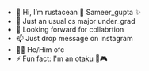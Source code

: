 - 👋 Hi, I’m rustacean 🦀 Sameer_gupta ✨
- 🌱 Just an usual cs major under_grad 
- 💞️ Looking forward for collabrtion
- 📫 Just drop message on instagram
- 💁🏻 He/Him ofc
- ⚡ Fun fact: I'm an otaku 🗾🎮

<!---
SamTheProBot/ArchMageSam is a ✨ special ✨ repository because its `README.md` (this file) appears on your GitHub profile.
You can click the Preview link to take a look at your changes.
--->
